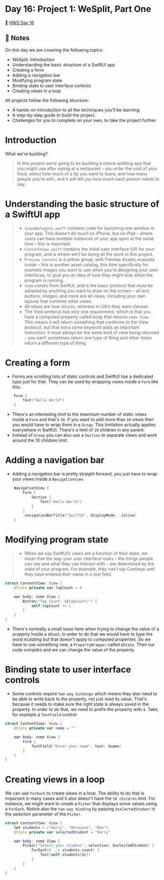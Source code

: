 # Day 16: Project 1: WeSplit, Part One
🔗 [HWS Day 16](https://www.hackingwithswift.com/100/swiftui/16)
## 📝 Notes
On this day we are covering the following topics:

- WeSplit: Introduction
- Understanding the basic structure of a SwiftUI app
- Creating a form
- Adding a navigation bar
- Modifying program state
- Binding state to user interface controls
- Creating views in a loop

All projects follow the following structure:

- A hands-on introduction to all the techniques you’ll be learning.
- A step-by-step guide to build the project.
- Challenges for you to complete on your own, to take the project further.

# Introduction
What we're building?
> In this project we’re going to be building a check-splitting app that you might use after eating at a restaurant – you enter the cost of your food, select how much of a tip you want to leave, and how many people you’re with, and it will tell you how much each person needs to pay.

# Understanding the basic structure of a SwiftUI app
> - `SceneDelegate.swift` contains code for launching one window in your app. This doesn’t do much on iPhone, but on iPad – where users can have multiple instances of your app open at the same time – this is important.
> - `ContentView.swift` contains the initial user interface (UI) for your program, and is where we’ll be doing all the work in this project.
> - `Preview Content` is a yellow group, with Preview Assets.xcassets inside – this is another asset catalog, this time specifically for example images you want to use when you’re designing your user interfaces, to give you an idea of how they might look when the program is running.
> - `View` comes from SwiftUI, and is the basic protocol that must be adopted by anything you want to draw on the screen – all *text*, *buttons*, *images*, and more are all views, including your own layouts that combine other views.
> - All views are now structs, whereas in UIKit they were classes
> - The View protocol has only one requirement, which is that you have a computed property called body that returns `some View`. This means it will return something that conforms to the View protocol, but that extra some keyword adds an important restriction: it must always be the same kind of view being returned – you can’t sometimes return one type of thing and other times return a different type of thing.

# Creating a form
- Forms are scrolling lists of static controls and SwiftUI has a dedicated type just for that. They can be used by wrapping views  inside a `Form` like this:

```swift
    Form {
        Text("Hello World")
    }
```
- There's an interesting limit to the maximum number of static views inside a `Form` and that's `10`. If you want to add more than `10` views then you would have to wrap them in a `Group`. This limitation actually applies everywhere in SwiftUI. There's a limit of `10` children in any parent.
- Instead of `Group` you can also use a `Section` to separate views and work around the 10 children limit.

# Adding a navigation bar
- Adding a navigation bar is pretty straight forward, you just have to wrap your views inside a `NavigationView`

```swift
    NavigationView {
        Form {
            Section {
                Text("Hello World")
            }
        }
        .navigationBarTitle("SwiftUI", displayMode: .inline)
    }
```
# Modifying program state
> - When we say SwiftUI’s views are a function of their state, we mean that the way your user interface looks – the things people can see and what they can interact with – are determined by the state of your program. For example, they can’t tap Continue until they have entered their name in a text field.

```swift
struct ContentView: View {
    @State private var tapCount = 0

    var body: some View {
        Button("Tap Count: \(tapCount)") {
            self.tapCount += 1
        }
    }
}
```

- There's normally a small issue here when trying to change the value of a property inside a struct. In order to do that we would have to type the word *mutating* but that doesn't apply to computed properties. So we have to use something new, a `PropertyWrapper` called `@State`. Then our code compiles and we can change the value of the property.

# Binding state to user interface controls
- Some controls require `two-way bindings` which means they also  need to be able to write back to the property, not just read its value. That's because it needs to make sure the right state is always saved in the property. In order to do that, we need to prefix the property with `$`. Take, for example a `TextField` control:

```swift
struct ContentView: View {
    @State private var name = ""

    var body: some View {
        Form {
            TextField("Enter your name", text: $name)
        }
    }
}
```

# Creating views in a loop
We can use `ForEach` to create views in a loop. The ability to do that is important in many cases and it also doesn't have the `10 children` limit. For instance, we might want to create a `Picker` that displays some values using a `ForEach`. Notice also the `two-way binding` by passing `$selectedStudent` in the selection parameter of the `Picker`.

```swift
struct ContentView: View {
    let students = ["Harry", "Hermione", "Ron"]
    @State private var selectedStudent = "Harry"

    var body: some View {
        Picker("Select your student", selection: $selectedStudent) {
            ForEach(0 ..< students.count) {
                Text(self.students[$0])
            }
        }
    }
}
```
